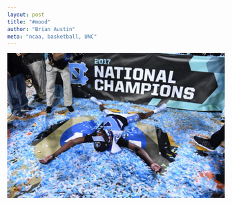 ```yaml
---
layout: post
title: "#mood"
author: "Brian Austin"
meta: "ncaa, basketball, UNC"
---
```

![Theo](https://raw.githubusercontent.com/austinbrian/austinbrian.github.io/master/assets/theo_confetti_angel.jpg)
